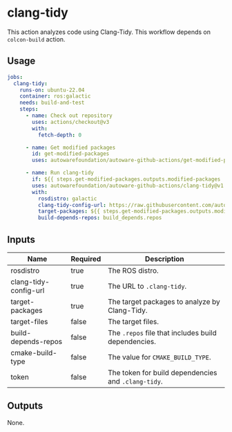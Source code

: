 # clang-tidy

This action analyzes code using Clang-Tidy.
This workflow depends on `colcon-build` action.

## Usage

```yaml
jobs:
  clang-tidy:
    runs-on: ubuntu-22.04
    container: ros:galactic
    needs: build-and-test
    steps:
      - name: Check out repository
        uses: actions/checkout@v3
        with:
          fetch-depth: 0

      - name: Get modified packages
        id: get-modified-packages
        uses: autowarefoundation/autoware-github-actions/get-modified-packages@v1

      - name: Run clang-tidy
        if: ${{ steps.get-modified-packages.outputs.modified-packages != '' }}
        uses: autowarefoundation/autoware-github-actions/clang-tidy@v1
        with:
          rosdistro: galactic
          clang-tidy-config-url: https://raw.githubusercontent.com/autowarefoundation/autoware/main/.clang-tidy
          target-packages: ${{ steps.get-modified-packages.outputs.modified-packages }}
          build-depends-repos: build_depends.repos
```

## Inputs

| Name                  | Required | Description                                         |
| --------------------- | -------- | --------------------------------------------------- |
| rosdistro             | true     | The ROS distro.                                     |
| clang-tidy-config-url | true     | The URL to `.clang-tidy`.                           |
| target-packages       | true     | The target packages to analyze by Clang-Tidy.       |
| target-files          | false    | The target files.                                   |
| build-depends-repos   | false    | The `.repos` file that includes build dependencies. |
| cmake-build-type      | false    | The value for `CMAKE_BUILD_TYPE`.                   |
| token                 | false    | The token for build dependencies and `.clang-tidy`. |

## Outputs

None.
